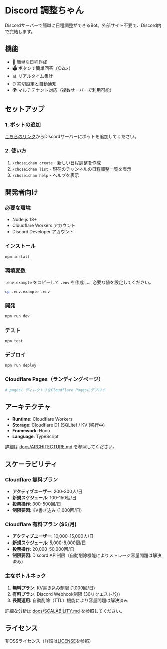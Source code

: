 # Discord 調整ちゃん

Discordサーバーで簡単に日程調整ができるBot。外部サイト不要で、Discord内で完結します。

## 機能

- 📅 簡単な日程作成
- 🗳️ ボタンで簡単回答（○△×）
- 📊 リアルタイム集計
- ⏰ 締切設定と自動通知
- 🌍 マルチテナント対応（複数サーバーで利用可能）

## セットアップ

### 1. ボットの追加

[こちらのリンク](https://discord.com/api/oauth2/authorize?client_id=1392384546560802947&permissions=2147485696&scope=bot%20applications.commands)からDiscordサーバーにボットを追加してください。

### 2. 使い方

1. `/choseichan create` - 新しい日程調整を作成
2. `/choseichan list` - 現在のチャンネルの日程調整一覧を表示
3. `/choseichan help` - ヘルプを表示

## 開発者向け

### 必要な環境

- Node.js 18+
- Cloudflare Workers アカウント
- Discord Developer アカウント

### インストール

```bash
npm install
```

### 環境変数

`.env.example` をコピーして `.env` を作成し、必要な値を設定してください。

```bash
cp .env.example .env
```

### 開発

```bash
npm run dev
```

### テスト

```bash
npm test
```

### デプロイ

```bash
npm run deploy
```

### Cloudflare Pages（ランディングページ）

```bash
# pages/ ディレクトリをCloudflare Pagesにデプロイ
```

## アーキテクチャ

- **Runtime**: Cloudflare Workers
- **Storage**: Cloudflare D1 (SQLite) / KV (移行中)
- **Framework**: Hono
- **Language**: TypeScript

詳細は [docs/ARCHITECTURE.md](docs/ARCHITECTURE.md) を参照してください。

## スケーラビリティ

### Cloudflare 無料プラン
- **アクティブユーザー**: 200-300人/日
- **新規スケジュール**: 100-150個/日  
- **投票操作**: 300-500回/日
- **制限要因**: KV書き込み (1,000回/日)

### Cloudflare 有料プラン ($5/月)
- **アクティブユーザー**: 10,000-15,000人/日
- **新規スケジュール**: 5,000-8,000個/日
- **投票操作**: 20,000-50,000回/日
- **制限要因**: Discord API制限（自動削除機能によりストレージ容量問題は解決済み）

### 主なボトルネック
1. **無料プラン**: KV書き込み制限 (1,000回/日)
2. **有料プラン**: Discord Webhook制限 (30リクエスト/分)
3. **長期運用**: 自動削除（TTL）機能により容量問題は解決済み

詳細な分析は [docs/SCALABILITY.md](docs/SCALABILITY.md) を参照してください。

## ライセンス

非OSSライセンス（詳細は[LICENSE](LICENSE)を参照）